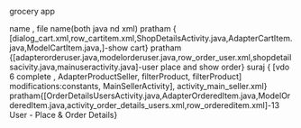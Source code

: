 grocery app

name ,  file name(both java nd xml)
pratham  { [dialog_cart.xml,row_cartitem.xml,ShopDetailsActivity.java,AdapterCartItem.java,ModelCartItem.java,]-show cart}
pratham {[adapterorderuser.java,modelorderuser.java,row_order_user.xml,shopdetailsacivity.java,mainuseractivity.java]-user place and show order}
suraj { [vdo 6 complete , AdapterProductSeller, filterProduct, filterProduct] modifications:constants, MainSellerActivity], activity_main_seller.xml}
pratham{[OrderDetailsUsersActivity.java,AdapterOrderedItem.java,ModelOrderedItem.java,activity_order_details_users.xml,row_ordereditem.xml]-13 User - Place & Order Details}

